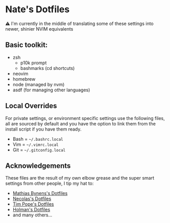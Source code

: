 # Nate's Dotfiles

⚠️ I'm currently in the middle of translating some of these settings into newer,
shinier NVIM equivalents

## Basic toolkit:

- zsh
  - p10k prompt
  - bashmarks (cd shortcuts)
- neovim
- homebrew
- node (managed by nvm)
- asdf (for managing other languages)

## Local Overrides

For private settings, or environment specific settings use the following files,
all are sourced by default and you have the option to link them from the
install script if you have them ready.

- Bash = `~/.bashrc.local`
- Vim = `~/.vimrc.local`
- Git = `~/.gitconfig.local`

## Acknowledgements

These files are the result of my own elbow grease and the super smart settings
from other people, I tip my hat to:

- [Mathias Bynens's Dotfiles](https://github.com/mathiasbynens/dotfiles)
- [Necolas's Dotfiles](https://github.com/necolas/dotfiles)
- [Tim Pope's Dotfiles](https://github.com/tpope/tpope)
- [Holman's Dotfiles](https://github.com/holman/dotfiles/)
- and many others...
